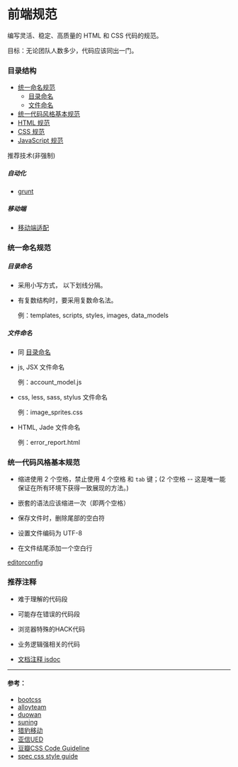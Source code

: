 # 前端规范

编写灵活、稳定、高质量的 HTML 和 CSS 代码的规范。

目标：无论团队人数多少，代码应该同出一门。

### 目录结构

* [统一命名规范](#统一命名规范)
  - [目录命名](#目录命名)
  - [文件命名](#文件命名)
* [统一代码风格基本规范](#统一代码风格基本规范)
* [HTML 规范](./HTML.md)
* [CSS 规范](./CSS.md)
* [JavaScript 规范](./JavaScript.md)

推荐技术(非强制)

##### 自动化

* [grunt](./Gruntfile.md)

##### 移动端

* [移动端适配](./flexible.md)

### 统一命名规范

##### 目录命名

+ 采用小写方式， 以下划线分隔。
+ 有复数结构时，要采用复数命名法。

    例：templates, scripts, styles, images, data_models

##### 文件命名

- 同 [目录命名](#目录命名)

- js, JSX 文件命名

    例：account_model.js

- css, less, sass, stylus 文件命名

    例：image_sprites.css

- HTML, Jade 文件命名

    例：error_report.html

### 统一代码风格基本规范

- 缩进使用 2 个空格，禁止使用 4 个空格 和 `tab` 键；(2 个空格 -- 这是唯一能保证在所有环境下获得一致展现的方法。)
- 嵌套的语法应该缩进一次（即两个空格）

- 保存文件时，删除尾部的空白符
- 设置文件编码为 UTF-8
- 在文件结尾添加一个空白行

[editorconfig](http://editorconfig.org/)

### 推荐注释

- 难于理解的代码段
- 可能存在错误的代码段
- 浏览器特殊的HACK代码
- 业务逻辑强相关的代码

- [文档注释 jsdoc](http://yuri4ever.github.io/jsdoc/)


---

#### 参考：

- [bootcss](http://codeguide.bootcss.com/)
- [alloyteam](http://alloyteam.github.io/CodeGuide/#html-syntax)
- [duowan](https://github.com/duowan/fe-guide)
- [suning](https://github.com/suning-wireless/Front-End-Standards)
- [猎豹移动](https://github.com/CMCM-F2E/fe-standards)
- [亚信UED](https://github.com/Alsiso/AICG)
- [豆瓣CSS Code Guideline](https://github.com/kejun/CSS-Code-Guideline)
- [spec css style guide](https://github.com/ecomfe/spec/blob/master/css-style-guide.md)